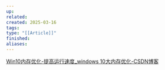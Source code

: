 ```yaml
---
up: 
related: 
created: 2025-03-16
tags: 
type: "[[Article]]"
finished: 
aliases:
---
```



[Win10内存优化-提高运行速度\_windows 10大内存优化-CSDN博客](https://blog.csdn.net/dzq198/article/details/135309756)